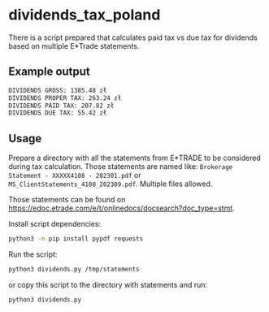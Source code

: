 # dividends_tax_poland

There is a script prepared that calculates paid tax vs due tax for dividends
based on multiple E*Trade statements.

## Example output

```txt
DIVIDENDS GROSS: 1385.48 zł
DIVIDENDS PROPER TAX: 263.24 zł
DIVIDENDS PAID TAX: 207.82 zł
DIVIDENDS DUE TAX: 55.42 zł
```

## Usage

Prepare a directory with all the statements from E*TRADE to be considered during tax calculation.
Those statements are named like: `Brokerage Statement - XXXXX4108 - 202301.pdf`
or `MS_ClientStatements_4108_202309.pdf`. Multiple files allowed.

Those statements can be found on <https://edoc.etrade.com/e/t/onlinedocs/docsearch?doc_type=stmt>.

Install script dependencies:

```bash
python3 -m pip install pypdf requests
```

Run the script:

```bash
python3 dividends.py /tmp/statements
```

or copy this script to the directory with statements and run:

```bash
python3 dividends.py
```
